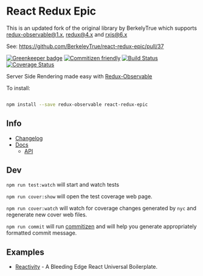 # React Redux Epic

This is an updated fork of the original library by BerkelyTrue which supports redux-observable@1.x, redux@4.x and rxjs@6.x

See: https://github.com/BerkeleyTrue/react-redux-epic/pull/37

[![Greenkeeper badge](https://badges.greenkeeper.io/BerkeleyTrue/react-redux-epic.svg)](https://greenkeeper.io/)
[![Commitizen friendly](https://img.shields.io/badge/commitizen-friendly-brightgreen.svg)](http://commitizen.github.io/cz-cli/) [![Build Status](https://travis-ci.org/BerkeleyTrue/react-redux-epic.svg?branch=master)](https://travis-ci.org/BerkeleyTrue/react-redux-epic) [![Coverage Status](https://coveralls.io/repos/github/BerkeleyTrue/react-redux-epic/badge.svg?branch=master)](https://coveralls.io/github/BerkeleyTrue/react-redux-epic?branch=master)

Server Side Rendering made easy with [Redux-Observable](https://github.com/redux-observable/redux-observable)

To install:

```bash

npm install --save redux-observable react-redux-epic

```
## Info

* [Changelog](/CHANGELOG.md)
* [Docs](/docs)
  * [API](/docs/api)

## Dev

`npm run test:watch` will start and watch tests

`npm run cover:show` will open the test coverage web page.

`npm run cover:watch` will watch for coverage changes generated by `nyc` and
regenerate new cover web files.

`npm run commit` will run [commitizen](https://github.com/commitizen/cz-cli) and will help you generate appropriately formatted commit
message.

## Examples

* [Reactivity](https://github.com/madeagency/reactivity) - A Bleeding Edge React Universal Boilerplate.

